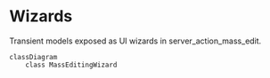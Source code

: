# Wizards

Transient models exposed as UI wizards in server_action_mass_edit.

```mermaid
classDiagram
    class MassEditingWizard
```
